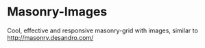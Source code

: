 # Masonry-Images
Cool, effective and responsive masonry-grid with images, similar to http://masonry.desandro.com/
